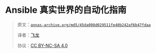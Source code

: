 # Ansible 真实世界的自动化指南

> 原文：[`annas-archive.org/md5/45da098d029511fe40b242af6b47fdaa`](https://annas-archive.org/md5/45da098d029511fe40b242af6b47fdaa)
> 
> 译者：[飞龙](https://github.com/wizardforcel)
> 
> 协议：[CC BY-NC-SA 4.0](http://creativecommons.org/licenses/by-nc-sa/4.0/)